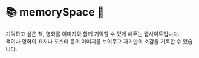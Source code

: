 # 📚 memorySpace 🎥

기억하고 싶은 책, 영화를 이미지와 함께 기억할 수 있게 해주는 웹사이트입니다. <br>
책이나 영화의 표지나 포스터 등의 이미지를 보여주고 자기만의 소감을 기록할 수 있습니다.
